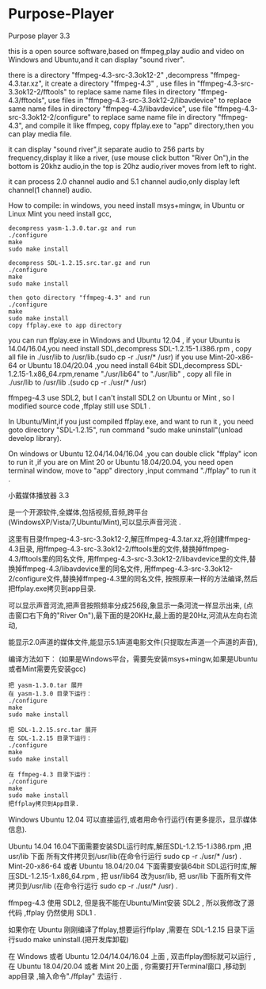 # Purpose-Player

Purpose player 3.3

  this is a open source software,based on ffmpeg,play audio and video
on Windows and Ubuntu,and it can display "sound river".

  there is a directory "ffmpeg-4.3-src-3.3ok12-2" ,decompress "ffmpeg-4.3.tar.xz",
  it create a directory "ffmpeg-4.3" ,
  use files in "ffmpeg-4.3-src-3.3ok12-2/fftools" to replace same name files in directory "ffmpeg-4.3/fftools",
  use files in "ffmpeg-4.3-src-3.3ok12-2/libavdevice" to replace same name files in directory "ffmpeg-4.3/libavdevice",
  use file "ffmpeg-4.3-src-3.3ok12-2/configure" to replace same name file in directory "ffmpeg-4.3",
  and compile it like ffmpeg, copy ffplay.exe to "app" directory,then you can play media file.

  it can display "sound river",it separate audio to 256 parts by frequency,display it like a river,
  (use mouse click button "River On"),in the bottom is 20khz audio,in the top is 20hz audio,river moves from left to right.

  it can process 2.0 channel audio and 5.1 channel audio,only display left channel(1 channel) audio.

  How to compile:
    in windows, you need install msys+mingw, in Ubuntu or Linux Mint you need install gcc,

    decompress yasm-1.3.0.tar.gz and run
    ./configure
    make
    sudo make install

    decompress SDL-1.2.15.src.tar.gz and run
    ./configure
    make
    sudo make install

    then goto directory "ffmpeg-4.3" and run 
    ./configure
    make
    sudo make install
    copy ffplay.exe to app directory

  you can run ffplay.exe in Windows and Ubuntu 12.04 ,
  if your Ubuntu is 14.04/16.04,you need install SDL,decompress SDL-1.2.15-1.i386.rpm ,
  copy all file in ./usr/lib to /usr/lib.(sudo cp -r ./usr/* /usr)
  if you use Mint-20-x86-64 or Ubuntu 18.04/20.04 ,you need install 64bit SDL,decompress SDL-1.2.15-1.x86_64.rpm,rename 
  "./usr/lib64" to "./usr/lib" ,
  copy all file in ./usr/lib to /usr/lib .(sudo cp -r ./usr/* /usr)

  ffmpeg-4.3 use SDL2, but I can't install SDL2 on Ubuntu or Mint , so I modified source code ,ffplay still use SDL1 .

  In Ubuntu/Mint,if you just compiled ffplay.exe, and want to run it , you need goto directory "SDL-1.2.15",
  run command "sudo make uninstall"(unload develop library).

  On windows or Ubuntu 12.04/14.04/16.04 ,you can double click "ffplay" icon to run it ,if you are on Mint 20 or
  Ubuntu 18.04/20.04, you need open terminal window, move to "app" directory ,input command "./ffplay" to run it .

小戴媒体播放器  3.3

 
是一个开源软件,全媒体,包括视频,音频,跨平台(WindowsXP/Vista/7,Ubuntu/Mint),可以显示声音河流 .
 
这里有目录ffmpeg-4.3-src-3.3ok12-2,解压ffmpeg-4.3.tar.xz,将创建ffmpeg-4.3目录, 
    用ffmpeg-4.3-src-3.3ok12-2/fftools里的文件,替换掉ffmpeg-4.3/fftools里的同名文件,
    用ffmpeg-4.3-src-3.3ok12-2/libavdevice里的文件,替换掉ffmpeg-4.3/libavdevice里的同名文件,
    用ffmpeg-4.3-src-3.3ok12-2/configure文件,替换掉ffmpeg-4.3里的同名文件,
    按照原来一样的方法编译,然后把ffplay.exe拷贝到app目录.
 
可以显示声音河流,把声音按照频率分成256段,象显示一条河流一样显示出来,
    (点击窗口右下角的"River On"),最下面的是20KHz,最上面的是20Hz,河流从左向右流动,

能显示2.0声道的媒体文件,能显示5.1声道电影文件(只提取左声道一个声道的声音),

 
编译方法如下：
(如果是Windows平台，需要先安装msys+mingw,如果是Ubuntu或者Mint需要先安装gcc)
 
    把 yasm-1.3.0.tar 展开
    在 yasm-1.3.0 目录下运行：
    ./configure
    make
    sudo make install
 
    把 SDL-1.2.15.src.tar 展开
    在 SDL-1.2.15 目录下运行：
    ./configure
    make
    sudo make install
 
    在 ffmpeg-4.3 目录下运行：
    ./configure
    make
    sudo make install
    把ffplay拷贝到App目录.
 
Windows Ubuntu 12.04 可以直接运行,或者用命令行运行(有更多提示，显示媒体信息).

Ubuntu 14.04 16.04下面需要安装SDL运行时库,解压SDL-1.2.15-1.i386.rpm ,把 usr/lib 下面
    所有文件拷贝到/usr/lib(在命令行运行 sudo cp -r ./usr/* /usr) .
Mint-20-x86-64 或者 Ubuntu 18.04/20.04 下面需要安装64bit SDL运行时库,解压SDL-1.2.15-1.x86_64.rpm ,
    把 usr/lib64 改为usr/lib, 把 usr/lib 下面所有文件拷贝到/usr/lib
    (在命令行运行 sudo cp -r ./usr/* /usr) .

ffmpeg-4.3 使用 SDL2, 但是我不能在Ubuntu/Mint安装 SDL2 , 所以我修改了源代码 ,ffplay 仍然使用 SDL1 .

如果你在 Ubuntu 刚刚编译了ffplay,想要运行ffplay ,需要在 SDL-1.2.15 目录下运行sudo make uninstall.(把开发库卸载)

在 Windows 或者 Ubuntu 12.04/14.04/16.04 上面 , 双击ffplay图标就可以运行 ,在 Ubuntu 18.04/20.04 或者 Mint 20上面 ,
    你需要打开Terminal窗口 ,移动到app目录 ,输入命令"./ffplay" 去运行 .

